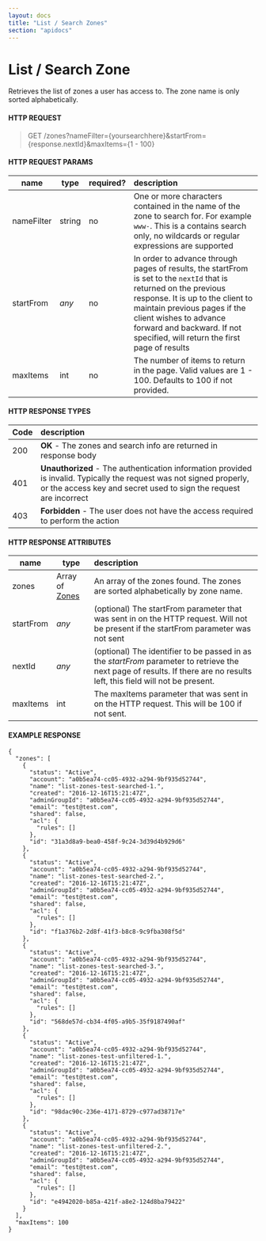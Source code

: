 ```yaml
---
layout: docs
title: "List / Search Zones"
section: "apidocs"
---
```


# List / Search Zone

Retrieves the list of zones a user has access to.  The zone name is only sorted alphabetically.

#### HTTP REQUEST

> GET /zones?nameFilter={yoursearchhere}&startFrom={response.nextId}&maxItems={1 - 100}

#### HTTP REQUEST PARAMS

name          | type          | required?   | description |
 ------------ | ------------- | ----------- | :---------- |
nameFilter    | string        | no          | One or more characters contained in the name of the zone to search for.  For example `www-`.  This is a contains search only, no wildcards or regular expressions are supported |
startFrom     | *any*         | no          | In order to advance through pages of results, the startFrom is set to the `nextId` that is returned on the previous response.  It is up to the client to maintain previous pages if the client wishes to advance forward and backward.   If not specified, will return the first page of results |
maxItems      | int           | no          | The number of items to return in the page.  Valid values are 1 - 100. Defaults to 100 if not provided. |

#### HTTP RESPONSE TYPES

Code          | description |
 ------------ | :---------- |
200           | **OK** - The zones and search info are returned in response body |
401           | **Unauthorized** - The authentication information provided is invalid.  Typically the request was not signed properly, or the access key and secret used to sign the request are incorrect |
403           | **Forbidden** - The user does not have the access required to perform the action |

#### HTTP RESPONSE ATTRIBUTES

name          | type          | description |
 ------------ | ------------- | :---------- |
zones         | Array of [Zones](../apidocs/zone-model#zone-attributes) | An array of the zones found.  The zones are sorted alphabetically by zone name. |
startFrom     | *any*         | (optional) The startFrom parameter that was sent in on the HTTP request.  Will not be present if the startFrom parameter was not sent |
nextId        | *any*         | (optional) The identifier to be passed in as the *startFrom* parameter to retrieve the next page of results.  If there are no results left, this field will not be present.
maxItems      | int           | The maxItems parameter that was sent in on the HTTP request.  This will be 100 if not sent. |

#### EXAMPLE RESPONSE

```
{
  "zones": [
    {
      "status": "Active",
      "account": "a0b5ea74-cc05-4932-a294-9bf935d52744",
      "name": "list-zones-test-searched-1.",
      "created": "2016-12-16T15:21:47Z",
      "adminGroupId": "a0b5ea74-cc05-4932-a294-9bf935d52744",
      "email": "test@test.com",
      "shared": false,
      "acl": {
        "rules": []
      },
      "id": "31a3d8a9-bea0-458f-9c24-3d39d4b929d6"
    },
    {
      "status": "Active",
      "account": "a0b5ea74-cc05-4932-a294-9bf935d52744",
      "name": "list-zones-test-searched-2.",
      "created": "2016-12-16T15:21:47Z",
      "adminGroupId": "a0b5ea74-cc05-4932-a294-9bf935d52744",
      "email": "test@test.com",
      "shared": false,
      "acl": {
        "rules": []
      },
      "id": "f1a376b2-2d8f-41f3-b8c8-9c9fba308f5d"
    },
    {
      "status": "Active",
      "account": "a0b5ea74-cc05-4932-a294-9bf935d52744",
      "name": "list-zones-test-searched-3.",
      "created": "2016-12-16T15:21:47Z",
      "adminGroupId": "a0b5ea74-cc05-4932-a294-9bf935d52744",
      "email": "test@test.com",
      "shared": false,
      "acl": {
        "rules": []
      },
      "id": "568de57d-cb34-4f05-a9b5-35f9187490af"
    },
    {
      "status": "Active",
      "account": "a0b5ea74-cc05-4932-a294-9bf935d52744",
      "name": "list-zones-test-unfiltered-1.",
      "created": "2016-12-16T15:21:47Z",
      "adminGroupId": "a0b5ea74-cc05-4932-a294-9bf935d52744",
      "email": "test@test.com",
      "shared": false,
      "acl": {
        "rules": []
      },
      "id": "98dac90c-236e-4171-8729-c977ad38717e"
    },
    {
      "status": "Active",
      "account": "a0b5ea74-cc05-4932-a294-9bf935d52744",
      "name": "list-zones-test-unfiltered-2.",
      "created": "2016-12-16T15:21:47Z",
      "adminGroupId": "a0b5ea74-cc05-4932-a294-9bf935d52744",
      "email": "test@test.com",
      "shared": false,
      "acl": {
        "rules": []
      },
      "id": "e4942020-b85a-421f-a8e2-124d8ba79422"
    }
  ],
  "maxItems": 100
}
```
